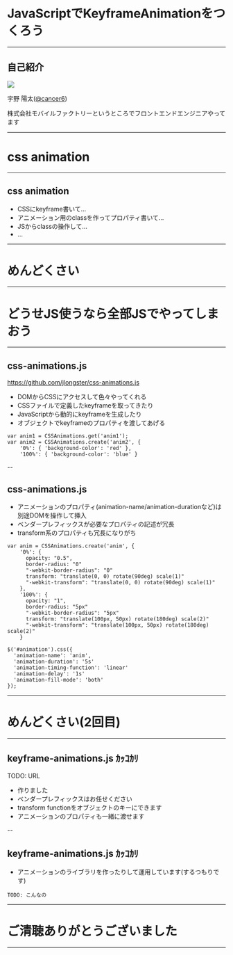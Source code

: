# JavaScriptでKeyframeAnimationをつくろう

---

## 自己紹介
![](https://avatars2.githubusercontent.com/u/730940?s=200)

宇野 陽太([@cancer6](https://twitter.com/cancer6))

株式会社モバイルファクトリーというところでフロントエンドエンジニアやってます

---

# css animation

---

## css animation

- CSSにkeyframe書いて...
- アニメーション用のclassを作ってプロパティ書いて...
- JSからclassの操作して...
- ...

---

# めんどくさい

---

# どうせJS使うなら全部JSでやってしまおう

---

## css-animations.js

https://github.com/jlongster/css-animations.js

- DOMからCSSにアクセスして色々やってくれる
 - CSSファイルで定義したkeyframeを取ってきたり
 - JavaScriptから動的にkeyframeを生成したり
- オブジェクトでkeyframeのプロパティを渡してあげる

```
var anim1 = CSSAnimations.get('anim1');
var anim2 = CSSAnimations.create('anim2', {
    '0%': { 'background-color': 'red' },
    '100%': { 'background-color': 'blue' }
```

--

## css-animations.js

- アニメーションのプロパティ(animation-name/animation-durationなど)は別途DOMを操作して挿入
- ベンダープレフィックスが必要なプロパティの記述が冗長
 - transform系のプロパティも冗長になりがち

```
var anim = CSSAnimations.create('anim', {
    '0%': {
      opacity: "0.5",
      border-radius: "0"
      "-webkit-border-radius": "0"
      transform: "translate(0, 0) rotate(90deg) scale(1)"
      "-webkit-transform": "translate(0, 0) rotate(90deg) scale(1)"
    },
    '100%': {
      opacity: "1",
      border-radius: "5px"
      "-webkit-border-radius": "5px"
      transform: "translate(100px, 50px) rotate(180deg) scale(2)"
      "-webkit-transform": "translate(100px, 50px) rotate(180deg) scale(2)"
    }

$('#animation').css({
  'animation-name': 'anim',
  'animation-duration': '5s'
  'animation-timing-function': 'linear'
  'animation-delay': '1s'
  'animation-fill-mode': 'both'
});
```

---

# めんどくさい(2回目)

---

## keyframe-animations.js ｶｯｺｶﾘ

TODO: URL

- 作りました
- ベンダープレフィックスはお任せください
- transform functionをオブジェクトのキーにできます
- アニメーションのプロパティも一緒に渡せます

--

## keyframe-animations.js ｶｯｺｶﾘ

- アニメーションのライブラリを作ったりして運用しています(するつもりです)
```
TODO: こんなの
```

---

# ご清聴ありがとうございました

---

